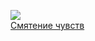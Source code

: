 ![](/books/prose_classic/Цвейг%20Стефан/Смятение%20чувств.jpg)  
[Смятение чувств](/books/prose_classic/Цвейг%20Стефан/Смятение%20чувств)
